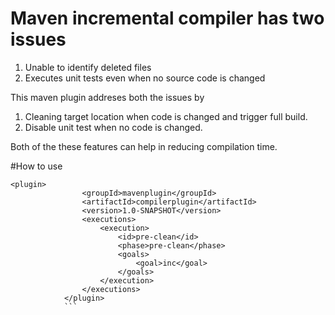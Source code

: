 # Maven incremental compiler has two issues

1. Unable to identify deleted files
2. Executes unit tests even when no source code is changed

This maven plugin addreses both the issues by
 1. Cleaning target location when code is changed and trigger full build.
 2. Disable unit test when no code is changed.

Both of the these features can help in reducing compilation time.


#How to use

```
<plugin>
                <groupId>mavenplugin</groupId>
                <artifactId>compilerplugin</artifactId>
                <version>1.0-SNAPSHOT</version>
                <executions>
                    <execution>
                        <id>pre-clean</id>
                        <phase>pre-clean</phase>
                        <goals>
                            <goal>inc</goal>
                        </goals>
                    </execution>
                </executions>
            </plugin>
            ```